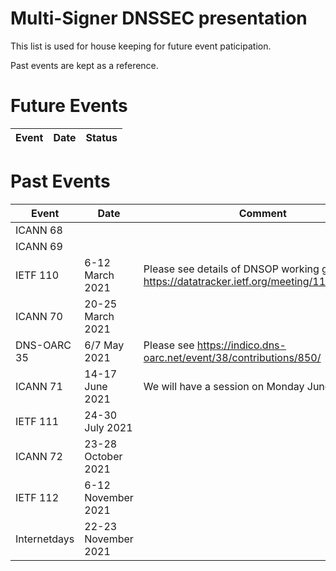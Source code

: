 # Multi-Signer DNSSEC presentation

This list is used for house keeping for future event paticipation.

Past events are kept as a reference.

# Future Events
Event | Date | Status
----- | ---- | ------

# Past Events
Event | Date | Comment
----- | ---- | ------
ICANN 68 | 
ICANN 69 | 
IETF 110 | 6-12 March 2021 | Please see details of DNSOP working group https://datatracker.ietf.org/meeting/110/materials/
ICANN 70 | 20-25 March 2021 |
DNS-OARC 35 | 6/7 May 2021 | Please see https://indico.dns-oarc.net/event/38/contributions/850/
ICANN 71 | 14-17 June 2021 | We will have a session on Monday June 14th
IETF 111 | 24-30 July 2021 |
ICANN 72 | 23-28 October 2021 |
IETF 112 | 6-12 November 2021 |
Internetdays | 22-23 November 2021 |

